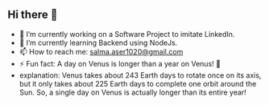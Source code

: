 ## Hi there 👋
- 🔭 I’m currently working on a Software Project to imitate LinkedIn.
- 🌱 I’m currently learning Backend using NodeJs.
- 📫 How to reach me: salma.aser1020@gmail.com
- ⚡ Fun fact: A day on Venus is longer than a year on Venus! 🌌
- explanation:
Venus takes about 243 Earth days to rotate once on its axis, but it only takes about 225 Earth days to complete one orbit around the Sun. So, a single day on Venus is actually longer than its entire year!
<!--
**Salma-nasser/Salma-nasser** is a ✨ _special_ ✨ repository because its `README.md` (this file) appears on your GitHub profile.

Here are some ideas to get you started:

- 🔭 I’m currently working on ...
- 🌱 I’m currently learning ...
- 👯 I’m looking to collaborate on ...
- 🤔 I’m looking for help with ...
- 💬 Ask me about ...
- 📫 How to reach me: ...
- 😄 Pronouns: ...
- ⚡ Fun fact: ...
-->
